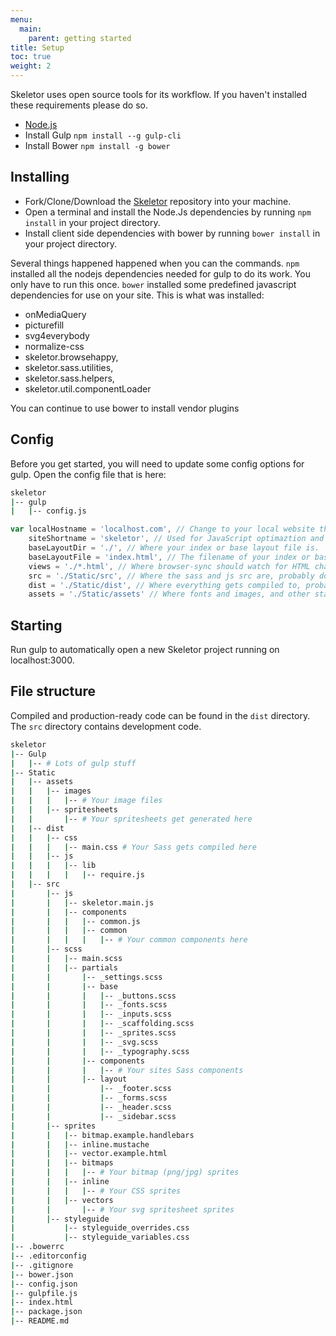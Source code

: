 ```yaml
---
menu:
  main:
    parent: getting started
title: Setup
toc: true
weight: 2
---
```


Skeletor uses open source tools for its workflow. If you haven't installed these requirements please do so.

* [Node.js](https://nodejs.org/en/)
* Install Gulp ```npm install --g gulp-cli```
* Install Bower ```npm install -g bower```

## Installing

* Fork/Clone/Download the [Skeletor](https://github.com/delphic-digital/Skeletor) repository into your machine.
* Open a terminal and install the Node.Js dependencies by running ```npm install``` in your project directory.
* Install client side dependencies with bower by running ```bower install``` in your project directory.

Several things happened happened when you can the commands. `npm` installed all the nodejs dependencies needed for gulp to do its work. You only have to run this once. `bower` installed some predefined javascript dependencies for use on your site. This is what was installed:

* onMediaQuery
* picturefill
* svg4everybody
* normalize-css
* skeletor.browsehappy,
* skeletor.sass.utilities,
* skeletor.sass.helpers,
* skeletor.util.componentLoader

You can continue to use bower to install vendor plugins

## Config

Before you get started, you will need to update some config options for gulp. Open the config file that is here:

```bash
skeletor
|-- gulp
|   |-- config.js
```

```javascript
var localHostname = 'localhost.com', // Change to your local website that is running if you want to proxy it to browser-sync.
    siteShortname = 'skeletor', // Used for JavaScript optimaztion and should match your main.js namespace:  skeletor.main.js
    baseLayoutDir = './', // Where your index or base layout file is.
    baseLayoutFile = 'index.html', // The filename of your index or base layout. This is used to change the script included from src to dist.
    views = './*.html', // Where browser-sync should watch for HTML changes
    src = './Static/src', // Where the sass and js src are, probably don't need to change
    dist = './Static/dist', // Where everything gets compiled to, probably don't need to change
    assets = './Static/assets' // Where fonts and images, and other static assets should go. Probably don't need to change.
```

## Starting

Run gulp to automatically open a new Skeletor project running on localhost:3000.

## File structure

Compiled and production-ready code can be found in the `dist` directory. The `src` directory contains development code.

```bash
skeletor
|-- Gulp
|   |-- # Lots of gulp stuff
|-- Static
|   |-- assets
|   |   |-- images
|   |   |   |-- # Your image files
|   |   |-- spritesheets
|   |       |-- # Your spritesheets get generated here
|   |-- dist
|   |   |-- css
|   |   |   |-- main.css # Your Sass gets compiled here
|   |   |-- js
|   |   |   |-- lib
|   |   |   |   |-- require.js
|   |-- src
|       |-- js
|       |   |-- skeletor.main.js
|       |   |-- components
|       |   |   |-- common.js
|       |   |   |-- common
|       |   |   |   |-- # Your common components here
|       |-- scss
|       |   |-- main.scss
|       |   |-- partials
|       |       |-- _settings.scss
|       |       |-- base
|       |       |   |-- _buttons.scss
|       |       |   |-- _fonts.scss
|       |       |   |-- _inputs.scss
|       |       |   |-- _scaffolding.scss
|       |       |   |-- _sprites.scss
|       |       |   |-- _svg.scss
|       |       |   |-- _typography.scss
|       |       |-- components
|       |       |   |-- # Your sites Sass components
|       |       |-- layout
|       |           |-- _footer.scss
|       |           |-- _forms.scss
|       |           |-- _header.scss
|       |           |-- _sidebar.scss
|       |-- sprites
|       |   |-- bitmap.example.handlebars
|       |   |-- inline.mustache
|       |   |-- vector.example.html
|       |   |-- bitmaps
|       |   |   |-- # Your bitmap (png/jpg) sprites
|       |   |-- inline
|       |   |   |-- # Your CSS sprites
|       |   |-- vectors
|       |       |-- # Your svg spritesheet sprites
|       |-- styleguide
|           |-- styleguide_overrides.css
|           |-- styleguide_variables.css
|-- .bowerrc
|-- .editorconfig
|-- .gitignore
|-- bower.json
|-- config.json
|-- gulpfile.js
|-- index.html
|-- package.json
|-- README.md

```